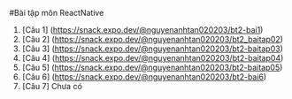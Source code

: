 #Bài tập môn ReactNative
1. [Câu 1] (https://snack.expo.dev/@nguyenanhtan020203/bt2-bai1)
2. [Câu 2] (https://snack.expo.dev/@nguyenanhtan020203/bt2_baitap02)
3. [Câu 3] (https://snack.expo.dev/@nguyenanhtan020203/bt2-baitap03)
4. [Câu 4] (https://snack.expo.dev/@nguyenanhtan020203/bt2-baitap04)
5. [Câu 5] (https://snack.expo.dev/@nguyenanhtan020203/bt2-baitap05)
6. [Câu 6] (https://snack.expo.dev/@nguyenanhtan020203/bt2-bai6)
7. [Câu 7] Chưa có 
